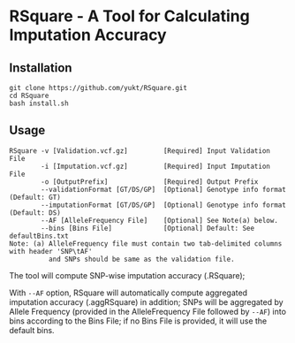 # RSquare - A Tool for Calculating Imputation Accuracy
## Installation
```
git clone https://github.com/yukt/RSquare.git
cd RSquare
bash install.sh
```

## Usage
```
RSquare -v [Validation.vcf.gz]         [Required] Input Validation File
        -i [Imputation.vcf.gz]         [Required] Input Imputation File
        -o [OutputPrefix]              [Required] Output Prefix
        --validationFormat [GT/DS/GP]  [Optional] Genotype info format (Default: GT)
        --imputationFormat [GT/DS/GP]  [Optional] Genotype info format (Default: DS)
        --AF [AlleleFrequency File]    [Optional] See Note(a) below.
        --bins [Bins File]             [Optional] Default: See defaultBins.txt
Note: (a) AlleleFrequency file must contain two tab-delimited columns with header 'SNP\tAF'
          and SNPs should be same as the validation file.
```

The tool will compute SNP-wise imputation accuracy (.RSquare);

With `--AF` option, RSquare will automatically compute aggregated imputation accuracy (.aggRSquare) in addition; SNPs will be aggregated by Allele Frequency (provided in the AlleleFrequency File followed by `--AF`) into bins according to the Bins File; if no Bins File is provided, it will use the default bins.
